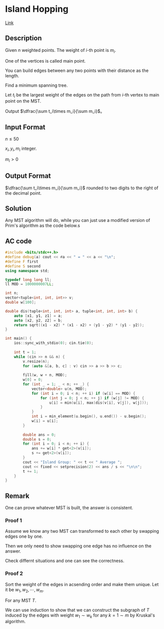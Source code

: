 # Island Hopping

[Link](https://vjudge.net/contest/538106#problem/E)

## Description

Given $n$ weighted points. The weight of $i$-th point is $m_i$.

One of the vertices is called main point.

You can build edges between any two points with their distance as the length.

Find a minimum spanning tree.

Let $t_i$ be the largest weight of the edges on the path from $i$-th vertex to main point on the MST.

Output $\dfrac{\sum t_i\times m_i}{\sum m_i}$。

## Input Format

$n\le 50$

$x_i, y_i, m_i$ integer.

$m_i > 0$

## Output Format

$\dfrac{\sum t_i\times m_i}{\sum m_i}$ rounded to two digits to the right of the decimal point.

## Solution

Any MST algorithm will do, while you can just use a modified version of Prim's algorithm as the code below.s

## AC code

```cpp
#include <bits/stdc++.h>
#define debug(a) cout << #a << " = " << a << "\n";
#define F first
#define S second
using namespace std;

typedef long long ll;
ll MOD = 1000000007LL;

int n;
vector<tuple<int, int, int>> v;
double w[100];

double dis(tuple<int, int, int> a, tuple<int, int, int> b) {
	auto [x1, y1, z1] = a;
	auto [x2, y2, z2] = b;
	return sqrt((x1 - x2) * (x1 - x2) + (y1 - y2) * (y1 - y2));
}

int main() {
	ios::sync_with_stdio(0); cin.tie(0);
	
	int t = 1;
	while (cin >> n && n) {
		v.resize(n);
		for (auto &[a, b, c] : v) cin >> a >> b >> c;
		
		fill(w, w + n, MOD);
		w[0] = 0;
		for (int _ = 1; _ < n; ++ _) {
			vector<double> u(n, MOD);
			for (int i = 0; i < n; ++ i) if (w[i] == MOD) {
				for (int j = 0; j < n; ++ j) if (w[j] != MOD) {
					u[i] = min(u[i], max(dis(v[i], v[j]), w[j]));
				}
			}
			int i = min_element(u.begin(), u.end()) - u.begin();
			w[i] = u[i];
		}
		
		double ans = 0;
		double s = 0;
		for (int i = 0; i < n; ++ i) {
			ans += w[i] * get<2>(v[i]);
			s += get<2>(v[i]);
		}
		cout << "Island Group: " << t << " Average ";
		cout << fixed << setprecision(2) << ans / s << "\n\n";
		t += 1;
	}
}
```

## Remark

One can prove whatever MST is built, the answer is consistent.

### Proof 1

Assume we know any two MST can transformed to each other by swapping edges one by one.

Then we only need to show swapping one edge has no influence on the answer.

Check differnt situations and one can see the correctness.

### Proof 2

Sort the weight of the edges in acsending order and make them unique. Let it be $w_1, w_2, \cdots , w_m$.

For any MST $T$.

We can use induction to show that we can construct the subgraph of $T$ induced by the edges with weight $w_1\sim w_k$ for any $k=1\sim m$ by Kruskal's algorithm.